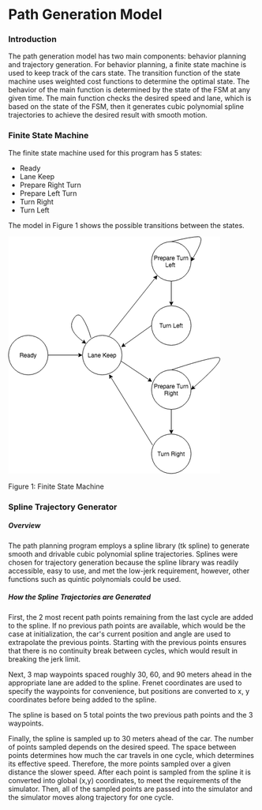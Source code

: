 # Path Generation Model
### Introduction
The path generation model has two main components: behavior planning and trajectory generation. For behavior planning, a finite state machine is used to keep track of the cars state. The transition function of the state machine uses weighted cost functions to determine the optimal state. The behavior of the main function is determined by the state of the FSM at any given time. The main function checks the desired speed and lane, which is based on the state of the FSM, then it generates cubic polynomial spline trajectories to achieve the desired result with smooth motion. 

### Finite State Machine
The finite state machine used for this program has 5 states:
* Ready
* Lane Keep
* Prepare Right Turn
* Prepare Left Turn
* Turn Right
* Turn Left

The model in Figure 1 shows the possible transitions between the states. 

![alt text](/images/finite_state_machine.png "Finite State Machine")

Figure 1: Finite State Machine 

### Spline Trajectory Generator 

##### Overview
The path planning program employs a spline library (tk spline) to generate smooth and drivable cubic polynomial spline trajectories. Splines were chosen for trajectory generation because the spline library was readily accessible, easy to use, and met the low-jerk requirement, however, other functions such as quintic polynomials could be used. 

##### How the Spline Trajectories are Generated
First, the 2 most recent path points remaining from the last cycle are added to the spline. If no previous path points are available, which would be the case at initialization, the car's current position and angle are used to extrapolate the previous points. Starting with the previous points ensures that there is no continuity break between cycles, which would result in breaking the jerk limit. 

Next, 3 map waypoints spaced roughly 30, 60, and 90 meters ahead in the appropriate lane are added to the spline. Frenet coordinates are used to specify the waypoints for convenience, but positions are converted to x, y coordinates before being added to the spline. 

The spline is based on 5 total points the two previous path points and the 3 waypoints.  

Finally, the spline is sampled up to 30 meters ahead of the car. The number of points sampled depends on the desired speed. The space between points determines how much the car travels in one cycle, which determines its effective speed. Therefore, the more points sampled over a given distance the slower speed. After each point is sampled from the spline it is converted into global (x,y)  coordinates, to meet the requirements of the simulator. Then, all of the sampled points are passed into the simulator and the simulator moves along trajectory for one cycle. 
